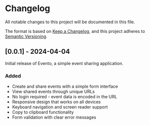 # Changelog

All notable changes to this project will be documented in this file.

The format is based on [Keep a Changelog](https://keepachangelog.com/en/1.0.0/),
and this project adheres to [Semantic Versioning](https://semver.org/spec/v2.0.0.html).

## [0.0.1] - 2024-04-04

Initial release of Evento, a simple event sharing application.

### Added

- Create and share events with a simple form interface
- View shared events through unique URLs
- No login required - event data is encoded in the URL
- Responsive design that works on all devices
- Keyboard navigation and screen reader support
- Copy to clipboard functionality
- Form validation with clear error messages
